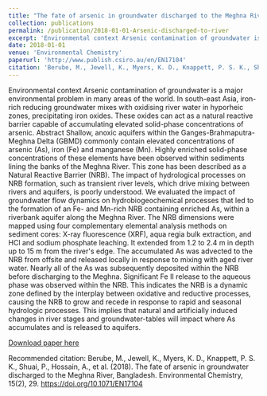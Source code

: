 ```yaml
---
title: "The fate of arsenic in groundwater discharged to the Meghna River, Bangladesh"
collection: publications
permalink: /publication/2018-01-01-Arsenic-discharged-to-river
excerpt: '﻿Environmental context Arsenic contamination of groundwater is a major environmental problem in many areas of the world. In south-east Asia, iron-rich reducing groundwater mixes with oxidising river water in hyporheic zones, precipitating iron oxides. These oxides can act as a natural reactive barrier capable of accumulating elevated solid-phase concentrations of arsenic. Abstract Shallow, anoxic aquifers within the Ganges-Brahmaputra-Meghna Delta (GBMD) commonly contain elevated concentrations of arsenic (As), iron (Fe) and manganese (Mn). Highly enriched solid-phase concentrations of these elements have been observed within sediments lining the banks of the Meghna River. This zone has been described as a Natural Reactive Barrier (NRB). The impact of hydrological processes on NRB formation, such as transient river levels, which drive mixing between rivers and aquifers, is poorly understood. We evaluated the impact of groundwater flow dynamics on hydrobiogeochemical processes that led to the formation of an Fe- and Mn-rich NRB containing enriched As, within a riverbank aquifer along the Meghna River. The NRB dimensions were mapped using four complementary elemental analysis methods on sediment cores: X-ray fluorescence (XRF), aqua regia bulk extraction, and HCl and sodium phosphate leaching. It extended from 1.2 to 2.4 m in depth up to 15 m from the river&apos;s edge. The accumulated As was advected to the NRB from offsite and released locally in response to mixing with aged river water. Nearly all of the As was subsequently deposited within the NRB before discharging to the Meghna. Significant Fe II release to the aqueous phase was observed within the NRB. This indicates the NRB is a dynamic zone defined by the interplay between oxidative and reductive processes, causing the NRB to grow and recede in response to rapid and seasonal hydrologic processes. This implies that natural and artificially induced changes in river stages and groundwater-tables will impact where As accumulates and is released to aquifers.'
date: 2018-01-01
venue: 'Environmental Chemistry'
paperurl: 'http://www.publish.csiro.au/en/EN17104'
citation: '﻿Berube, M., Jewell, K., Myers, K. D., Knappett, P. S. K., Shuai, P., Hossain, A., et al. (2018). The fate of arsenic in groundwater discharged to the Meghna River, Bangladesh. Environmental Chemistry, 15(2), 29. https://doi.org/10.1071/EN17104'
---
```

﻿Environmental context Arsenic contamination of groundwater is a major environmental problem in many areas of the world. In south-east Asia, iron-rich reducing groundwater mixes with oxidising river water in hyporheic zones, precipitating iron oxides. These oxides can act as a natural reactive barrier capable of accumulating elevated solid-phase concentrations of arsenic. Abstract Shallow, anoxic aquifers within the Ganges-Brahmaputra-Meghna Delta (GBMD) commonly contain elevated concentrations of arsenic (As), iron (Fe) and manganese (Mn). Highly enriched solid-phase concentrations of these elements have been observed within sediments lining the banks of the Meghna River. This zone has been described as a Natural Reactive Barrier (NRB). The impact of hydrological processes on NRB formation, such as transient river levels, which drive mixing between rivers and aquifers, is poorly understood. We evaluated the impact of groundwater flow dynamics on hydrobiogeochemical processes that led to the formation of an Fe- and Mn-rich NRB containing enriched As, within a riverbank aquifer along the Meghna River. The NRB dimensions were mapped using four complementary elemental analysis methods on sediment cores: X-ray fluorescence (XRF), aqua regia bulk extraction, and HCl and sodium phosphate leaching. It extended from 1.2 to 2.4 m in depth up to 15 m from the river&apos;s edge. The accumulated As was advected to the NRB from offsite and released locally in response to mixing with aged river water. Nearly all of the As was subsequently deposited within the NRB before discharging to the Meghna. Significant Fe II release to the aqueous phase was observed within the NRB. This indicates the NRB is a dynamic zone defined by the interplay between oxidative and reductive processes, causing the NRB to grow and recede in response to rapid and seasonal hydrologic processes. This implies that natural and artificially induced changes in river stages and groundwater-tables will impact where As accumulates and is released to aquifers.

[Download paper here](http://www.publish.csiro.au/en/EN17104)

Recommended citation: ﻿Berube, M., Jewell, K., Myers, K. D., Knappett, P. S. K., Shuai, P., Hossain, A., et al. (2018). The fate of arsenic in groundwater discharged to the Meghna River, Bangladesh. Environmental Chemistry, 15(2), 29. https://doi.org/10.1071/EN17104